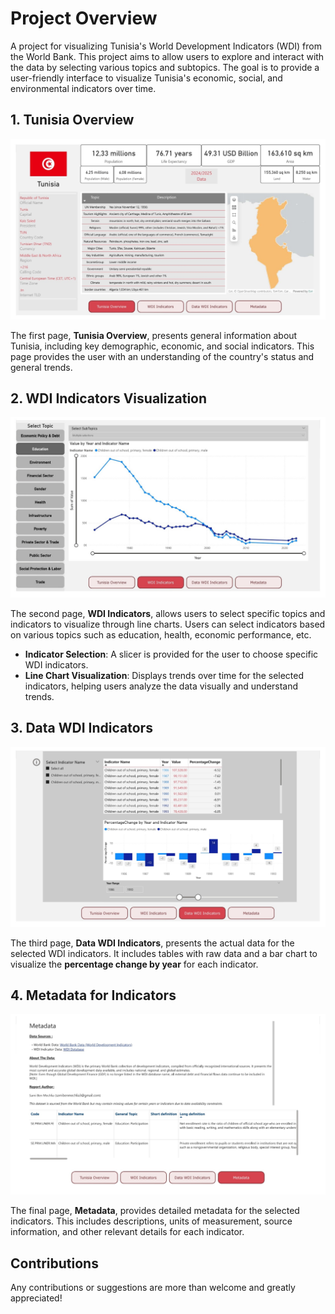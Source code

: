 # Project Overview

A project for visualizing Tunisia's World Development Indicators (WDI) from the World Bank. This project aims to allow users to explore and interact with the data by selecting various topics and subtopics. The goal is to provide a user-friendly interface to visualize Tunisia's economic, social, and environmental indicators over time.

## 1. Tunisia Overview

![Tunisia Overview](img/1.jpg)

The first page, **Tunisia Overview**, presents general information about Tunisia, including key demographic, economic, and social indicators. This page provides the user with an understanding of the country's status and general trends.


## 2. WDI Indicators Visualization

![WDI Indicators](img/2.jpg)

The second page, **WDI Indicators**, allows users to select specific topics and indicators to visualize through line charts. Users can select indicators based on various topics such as education, health, economic performance, etc. 

- **Indicator Selection**: A slicer is provided for the user to choose specific WDI indicators.
- **Line Chart Visualization**: Displays trends over time for the selected indicators, helping users analyze the data visually and understand trends.


## 3. Data WDI Indicators

![Data WDI Indicators](img/3.jpg)

The third page, **Data WDI Indicators**, presents the actual data for the selected WDI indicators. It includes tables with raw data and a bar chart to visualize the **percentage change by year** for each indicator.


## 4. Metadata for Indicators

![Metadata](img/4.jpg)

The final page, **Metadata**, provides detailed metadata for the selected indicators. This includes descriptions, units of measurement, source information, and other relevant details for each indicator.



## Contributions

Any contributions or suggestions are more than welcome and greatly appreciated!


